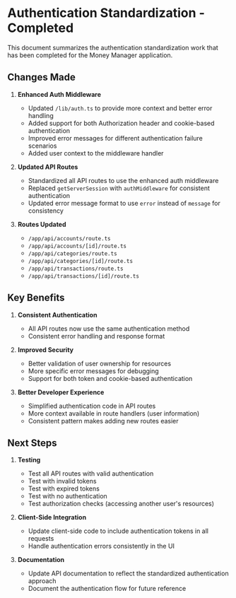# Authentication Standardization - Completed

This document summarizes the authentication standardization work that has been completed for the Money Manager application.

## Changes Made

1. **Enhanced Auth Middleware**
   - Updated `/lib/auth.ts` to provide more context and better error handling
   - Added support for both Authorization header and cookie-based authentication
   - Improved error messages for different authentication failure scenarios
   - Added user context to the middleware handler

2. **Updated API Routes**
   - Standardized all API routes to use the enhanced auth middleware
   - Replaced `getServerSession` with `authMiddleware` for consistent authentication
   - Updated error message format to use `error` instead of `message` for consistency

3. **Routes Updated**
   - `/app/api/accounts/route.ts`
   - `/app/api/accounts/[id]/route.ts`
   - `/app/api/categories/route.ts`
   - `/app/api/categories/[id]/route.ts`
   - `/app/api/transactions/route.ts`
   - `/app/api/transactions/[id]/route.ts`

## Key Benefits

1. **Consistent Authentication**
   - All API routes now use the same authentication method
   - Consistent error handling and response format

2. **Improved Security**
   - Better validation of user ownership for resources
   - More specific error messages for debugging
   - Support for both token and cookie-based authentication

3. **Better Developer Experience**
   - Simplified authentication code in API routes
   - More context available in route handlers (user information)
   - Consistent pattern makes adding new routes easier

## Next Steps

1. **Testing**
   - Test all API routes with valid authentication
   - Test with invalid tokens
   - Test with expired tokens
   - Test with no authentication
   - Test authorization checks (accessing another user's resources)

2. **Client-Side Integration**
   - Update client-side code to include authentication tokens in all requests
   - Handle authentication errors consistently in the UI

3. **Documentation**
   - Update API documentation to reflect the standardized authentication approach
   - Document the authentication flow for future reference

